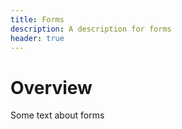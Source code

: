 ```yaml
---
title: Forms
description: A description for forms
header: true
---
```


# Overview

Some text about forms
